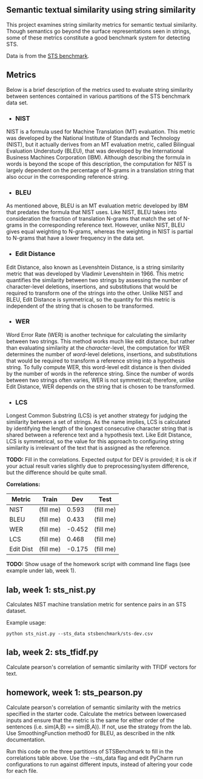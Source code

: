 Semantic textual similarity using string similarity
---------------------------------------------------

This project examines string similarity metrics for semantic textual similarity.
Though semantics go beyond the surface representations seen in strings, some of these
metrics constitute a good benchmark system for detecting STS.

Data is from the [STS benchmark](http://ixa2.si.ehu.es/stswiki/index.php/STSbenchmark).

## Metrics

Below is a brief description of the metrics used to evaluate
string similarity between sentences contained in various
partitions of the STS benchmark data set.

* <h3>NIST</h3>
NIST is a formula used for Machine Translation (MT) evaluation.
This metric was developed by the National Institute of
Standards and Technology (NIST), but it actually derives from
an MT evaluation metric, called Bilingual Evaluation
Understudy (BLEU), that was developed by the International
Business Machines Corporation (IBM). Although describing the
formula in words is beyond the scope of this description, the
computation for NIST is largely dependent on the percentage of
N-grams in a translation string that also occur in the
corresponding reference string.
* <h3>BLEU</h3>
As mentioned above, BLEU is an MT evaluation metric developed
by IBM that predates the formula that NIST uses. Like NIST,
BLEU takes into consideration the fraction of translation
N-grams that match the set of N-grams in the corresponding
reference text. However, unlike NIST, BLEU gives equal
weighting to N-grams, whereas the weighting in NIST is partial
to N-grams that have a lower frequency in the data set.
* <h3>Edit Distance</h3>
Edit Distance, also known as Levenshtein Distance, is a string
similarity metric that was developed by Vladimir Levenshtein
in 1966. This metric quantifies the similarity between two
strings by assessing the number of character-level deletions,
insertions, and substitutions that would be required to
transform one of the strings into the other. Unlike NIST and
BLEU, Edit Distance is symmetrical, so the quantity for this
metric is independent of the string that is chosen to be
transformed.
* <h3>WER</h3>
Word Error Rate (WER) is another technique for calculating the
similarity between two strings. This method works much like
edit distance, but rather than evaluating similarity at the
<i>character</i>-level, the computation for WER determines the
number of <i>word</i>-level deletions, insertions, and
substitutions that would be required to transform a reference
string into a hypothesis string. To fully compute WER, this
word-level edit distance is then divided by the number of
words in the reference string. Since the number of words
between two strings often varies, WER is not symmetrical;
therefore, unlike Edit Distance, WER depends on the string
that is chosen to be transformed.
* <h3>LCS</h3>
Longest Common Substring (LCS) is yet another strategy for
judging the similarity between a set of strings. As the name
implies, LCS is calculated by identifying the length of the
longest consecutive character string that is shared between a
reference text and a hypothesis text. Like Edit Distance, LCS
is symmetrical, so the value for this approach to configuring
string similarity is irrelevant of the text that is assigned
as the reference.



**TODO:** Fill in the correlations. Expected output for DEV is provided; it is ok if your actual result
varies slightly due to preprocessing/system difference, but the difference should be quite small.

**Correlations:**

Metric | Train | Dev | Test 
------ | ----- | --- | ----
NIST | (fill me) | 0.593 | (fill me)
BLEU | (fill me) | 0.433 | (fill me)
WER | (fill me) | -0.452| (fill me)
LCS | (fill me) | 0.468| (fill me)
Edit Dist | (fill me) | -0.175| (fill me)

**TODO:**
Show usage of the homework script with command line flags (see example under lab, week 1).


## lab, week 1: sts_nist.py

Calculates NIST machine translation metric for sentence pairs in an STS dataset.

Example usage:

`python sts_nist.py --sts_data stsbenchmark/sts-dev.csv`

## lab, week 2: sts_tfidf.py

Calculate pearson's correlation of semantic similarity with TFIDF vectors for text.

## homework, week 1: sts_pearson.py

Calculate pearson's correlation of semantic similarity with the metrics specified in the starter code.
Calculate the metrics between lowercased inputs and ensure that the metric is the same for either order of the 
sentences (i.e. sim(A,B) == sim(B,A)). If not, use the strategy from the lab.
Use SmoothingFunction method0 for BLEU, as described in the nltk documentation.

Run this code on the three partitions of STSBenchmark to fill in the correlations table above.
Use the --sts_data flag and edit PyCharm run configurations to run against different inputs,
 instead of altering your code for each file.